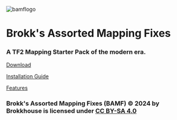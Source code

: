  ![bamflogo](/docs/img/BAMFLOGO2.png)
# Brokk's Assorted Mapping Fixes


### A TF2 Mapping Starter Pack of the modern era.
[Download](https://tf2maps.net/downloads/bamf-brokks-assorted-mapping-fixes.17579/)

[Installation Guide](https://bamf.tf/pack/install.html)

[Features](https://bamf.tf/pack/features.html)

### Brokk's Assorted Mapping Fixes (BAMF) © 2024 by Brokkhouse is licensed under [CC BY-SA 4.0](https://creativecommons.org/licenses/by-sa/4.0/)
